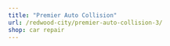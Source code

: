 ```yaml
---
title: "Premier Auto Collision"
url: /redwood-city/premier-auto-collision-3/
shop: car repair
---
```

